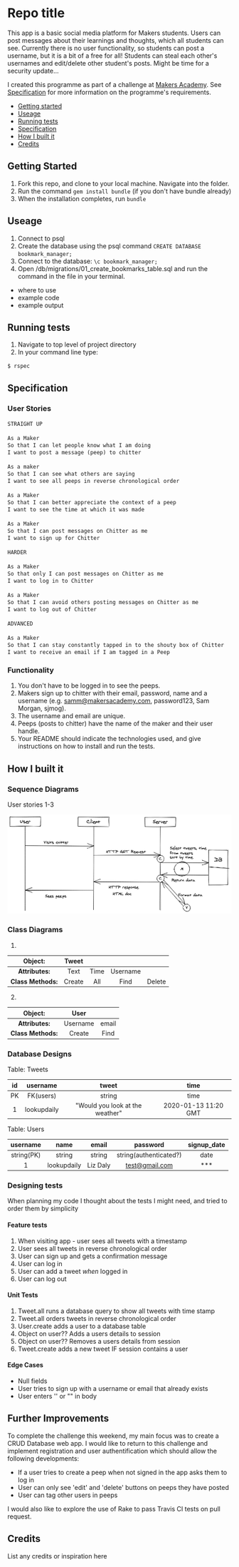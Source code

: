 # Repo title #

This app is a basic social media platform for Makers students. Users can post messages about their learnings and thoughts, which all students can see. Currently there is no user functionality, so students can post a username, but it is a bit of a free for all! Students can steal each other's usernames and edit/delete other student's posts. Might be time for a security update...

I created this programme as part of a challenge at [Makers Academy](https://makers.tech). See [Specification](#Specification) for more information on the programme's requirements.

* [Getting started](#Getting-Started)
* [Useage](#useage)
* [Running tests](#Running-tests)
* [Specification](#Specification)
* [How I built it](#How-i-built-it)
* [Credits](#credits)


## Getting Started ##

1. Fork this repo, and clone to your local machine. Navigate into the folder.
2. Run the command `gem install bundle` (if you don't have bundle already)
3. When the installation completes, run `bundle`

## Useage ##

1. Connect to psql
2. Create the database using the psql command `CREATE DATABASE bookmark_manager;`
3. Connect to the database: `\c bookmark_manager;`
4. Open /db/migrations/01_create_bookmarks_table.sql and run the command in the file in your terminal.

- where to use
- example code
- example output

## Running tests ##

1. Navigate to top level of project directory
2. In your command line type:

```shell
$ rspec
```

## Specification ##

### User Stories ###

```
STRAIGHT UP

As a Maker
So that I can let people know what I am doing  
I want to post a message (peep) to chitter

As a maker
So that I can see what others are saying  
I want to see all peeps in reverse chronological order

As a Maker
So that I can better appreciate the context of a peep
I want to see the time at which it was made

As a Maker
So that I can post messages on Chitter as me
I want to sign up for Chitter

HARDER

As a Maker
So that only I can post messages on Chitter as me
I want to log in to Chitter

As a Maker
So that I can avoid others posting messages on Chitter as me
I want to log out of Chitter

ADVANCED

As a Maker
So that I can stay constantly tapped in to the shouty box of Chitter
I want to receive an email if I am tagged in a Peep

```

### Functionality ###

1. You don't have to be logged in to see the peeps.
2. Makers sign up to chitter with their email, password, name and a username (e.g. samm@makersacademy.com, password123, Sam Morgan, sjmog).
3. The username and email are unique.
4. Peeps (posts to chitter) have the name of the maker and their user handle.
5. Your README should indicate the technologies used, and give instructions on how to install and run the tests.

## How I built it ##

### Sequence Diagrams ###

User stories 1-3

![Sequence Diagram 1](public/README-images/excalidraw-sequence-diagram-1.png)

### Class Diagrams ###

1. 

| Object: |**Tweet**| | ||
|:------:|:------------:|:-:|:-:|:-:|
|**Attributes:**|Text|Time|Username|||
|**Class Methods:**|Create|All|Find|Delete

2. 

| Object: |**User**| | 
|:------:|:------------:|:-:|
|**Attributes:**|Username|email|password|
|**Class Methods:**|Create|Find |


### Database Designs ###

Table: Tweets

| id | username | tweet | time |  
|:--:|:-------:|:-----:|:----:|
| PK | FK(users) | string | time |  
|1|lookupdaily|"Would you look at the weather"| 2020-01-13 11:20 GMT |

Table: Users

| username | name | email | password | signup_date |
|:--------:|:-----:|:-----:|:--------:|:-----------:|
| string(PK) | string | string | string(authenticated?) | date |
|1|lookupdaily| Liz Daly | test@gmail.com| *** | 2020-01-13 11:00 GMT |

### Designing tests ###

When planning my code I thought about the tests I might need, and tried to order them by simplicity

#### Feature tests ####

1. When visiting app - user sees all tweets with a timestamp
2. User sees all tweets in reverse chronological order
3. User can sign up and gets a confirmation message
4. User can log in
5. User can add a tweet *when* logged in
5. User can log out


#### Unit Tests ####

1. Tweet.all runs a database query to show all tweets with time stamp
2. Tweet.all orders tweets in reverse chronological order
3. User.create adds a user to a database table
4. Object on user?? Adds a users details to session
5. Object on user?? Removes a users details from session
6. Tweet.create adds a new tweet IF session contains a user

#### Edge Cases ####

* Null fields
* User tries to sign up with a username or email that already exists
* User enters '' or "" in body

## Further Improvements ##

To complete the challenge this weekend, my main focus was to create a CRUD Database web app. I would like to return to this challenge and implement registration and user authentification which should allow the following developments:

* If a user tries to create a peep when not signed in the app asks them to log in
* User can only see 'edit' and 'delete' buttons on peeps they have posted
* User can tag other users in peeps

I would also like to explore the use of Rake to pass Travis CI tests on pull request.

## Credits ##

List any credits or inspiration here
